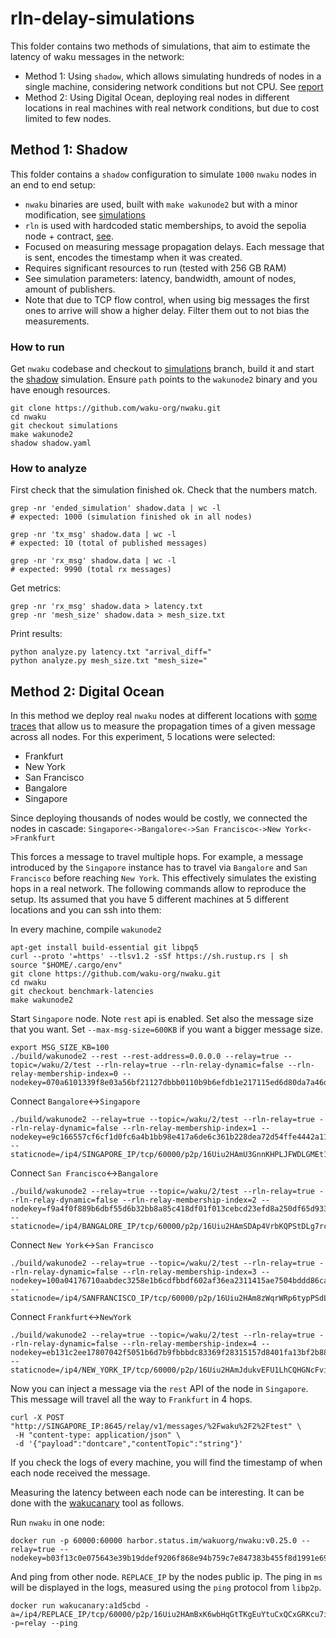 # rln-delay-simulations

This folder contains two methods of simulations, that aim to estimate the latency of waku messages in the network:
* Method 1: Using `shadow`, which allows simulating hundreds of nodes in a single machine, considering network conditions but not CPU. See [report](https://github.com/waku-org/research/issues/42)  
* Method 2: Using Digital Ocean, deploying real nodes in different locations in real machines with real network conditions, but due to cost limited to few nodes.

## Method 1: Shadow

This folder contains a `shadow` configuration to simulate `1000` `nwaku` nodes in an end to end setup:
* `nwaku` binaries are used, built with `make wakunode2` but with a minor modification, see [simulations](https://github.com/waku-org/nwaku/compare/master...simulations)
* `rln` is used with hardcoded static memberships, to avoid the sepolia node + contract, [see](https://raw.githubusercontent.com/waku-org/nwaku/master/waku/waku_rln_relay/constants.nim).
* Focused on measuring message propagation delays. Each message that is sent, encodes the timestamp when it was created.
* Requires significant resources to run (tested with 256 GB RAM)
* See simulation parameters: latency, bandwidth, amount of nodes, amount of publishers.
* Note that due to TCP flow control, when using big messages the first ones to arrive will show a higher delay. Filter them out to not bias the measurements.

### How to run

Get `nwaku` codebase and checkout to [simulations](https://github.com/waku-org/nwaku/tree/simulations) branch, build it and start the [shadow](https://github.com/shadow/shadow) simulation. Ensure `path` points to the `wakunode2` binary and you have enough resources.

```
git clone https://github.com/waku-org/nwaku.git
cd nwaku
git checkout simulations
make wakunode2
shadow shadow.yaml
```

### How to analyze

First check that the simulation finished ok. Check that the numbers match.
```
grep -nr 'ended_simulation' shadow.data | wc -l
# expected: 1000 (simulation finished ok in all nodes)

grep -nr 'tx_msg' shadow.data | wc -l
# expected: 10 (total of published messages)

grep -nr 'rx_msg' shadow.data | wc -l
# expected: 9990 (total rx messages)
```

Get metrics:
```
grep -nr 'rx_msg' shadow.data > latency.txt
grep -nr 'mesh_size' shadow.data > mesh_size.txt
```

Print results:
```
python analyze.py latency.txt "arrival_diff="
python analyze.py mesh_size.txt "mesh_size="
```

## Method 2: Digital Ocean

In this method we deploy real `nwaku` nodes at different locations with [some traces](https://github.com/waku-org/nwaku/compare/master...benchmark-latencies) that allow us to measure the propagation times of a given message across all nodes. For this experiment, 5
locations were selected:
* Frankfurt
* New York
* San Francisco
* Bangalore
* Singapore

Since deploying thousands of nodes would be costly, we connected the nodes in cascade:
`Singapore<->Bangalore<->San Francisco<->New York<->Frankfurt`

This forces a message to travel multiple hops. For example, a message introduced by the `Singapore` instance has to travel via `Bangalore` and `San Francisco` before reaching `New York`. This effectively simulates the existing hops in a real network.
The following commands allow to reproduce the setup. Its assumed that you have 5 different machines at 5 different locations and you can ssh into them:

In every machine, compile `wakunode2`
```
apt-get install build-essential git libpq5
curl --proto '=https' --tlsv1.2 -sSf https://sh.rustup.rs | sh
source "$HOME/.cargo/env"
git clone https://github.com/waku-org/nwaku.git
cd nwaku
git checkout benchmark-latencies
make wakunode2
```

Start `Singapore` node. Note `rest` api is enabled. Set also the message size that you want. Set `--max-msg-size=600KB` if you want a bigger message size.

```
export MSG_SIZE_KB=100
./build/wakunode2 --rest --rest-address=0.0.0.0 --relay=true --topic=/waku/2/test --rln-relay=true --rln-relay-dynamic=false --rln-relay-membership-index=0 --nodekey=070a6101339f8e03a56bf21127dbbb0110b9b6efdb1e217115ed6d80da7a46d0
```

Connect `Bangalore`<->`Singapore`
```
./build/wakunode2 --relay=true --topic=/waku/2/test --rln-relay=true --rln-relay-dynamic=false --rln-relay-membership-index=1 --nodekey=e9c166557cf6cf1d0fc6a4b1bb98e417a6de6c361b228dea72d54ffe4442a115 --staticnode=/ip4/SINGAPORE_IP/tcp/60000/p2p/16Uiu2HAmU3GnnKHPLJFWDLGMEt1mNDAFmaKWUdkR9gWutaLbk2xx
```


Connect `San Francisco`<->`Bangalore`
```
./build/wakunode2 --relay=true --topic=/waku/2/test --rln-relay=true --rln-relay-dynamic=false --rln-relay-membership-index=2 --nodekey=f9a4f0f889b6dbf55d6b32bb8a85c418df01f013cebcd23efd8a250df65d9337 --staticnode=/ip4/BANGALORE_IP/tcp/60000/p2p/16Uiu2HAmSDAp4VrbKQPStDLg7rc38JJR3zE5mJcFieAGJLBrCFCy

```

Connect `New York`<->`San Francisco`
```
./build/wakunode2 --relay=true --topic=/waku/2/test --rln-relay=true --rln-relay-dynamic=false --rln-relay-membership-index=3 --nodekey=100a04176710aabdec3258e1b6cdfbbdf602af36ea2311415ae7504bddd86cac --staticnode=/ip4/SANFRANCISCO_IP/tcp/60000/p2p/16Uiu2HAm8zWqrWRp6typPSdL7nqBRGbabH87vmkzN6A3McaGDj3C

```

Connect `Frankfurt`<->`NewYork`
```
./build/wakunode2 --relay=true --topic=/waku/2/test --rln-relay=true --rln-relay-dynamic=false --rln-relay-membership-index=4 --nodekey=eb131c2ee17807042f5051b6d7b9fbbbdc83369f28315157d8401fa13bf2b88f --staticnode=/ip4/NEW_YORK_IP/tcp/60000/p2p/16Uiu2HAmJdukvEFU1LhCQHGNcFviWMJh95PU4vMoun2uUvWtaWQL
```


Now you can inject a message via the `rest` API of the node in `Singapore`. This message will travel all the way to `Frankfurt` in 4 hops.
```
curl -X POST "http://SINGAPORE_IP:8645/relay/v1/messages/%2Fwaku%2F2%2Ftest" \
 -H "content-type: application/json" \
 -d '{"payload":"dontcare","contentTopic":"string"}'
```

If you check the logs of every machine, you will find the timestamp of when each node received the message.

Measuring the latency between each node can be interesting. It can be done with the [wakucanary](https://github.com/waku-org/nwaku/tree/master/apps/wakucanary) tool as follows.

Run `nwaku` in one  node:
```
docker run -p 60000:60000 harbor.status.im/wakuorg/nwaku:v0.25.0 --relay=true --nodekey=b03f13c0e075643e39b19ddef9206f868e94b759c7e847383b455f8d1991e695
```

And ping from other node. `REPLACE_IP` by the nodes public ip. The ping in `ms` will be displayed in the logs, measured using the `ping` protocol from `libp2p`.
```
docker run wakucanary:a1d5cbd -a=/ip4/REPLACE_IP/tcp/60000/p2p/16Uiu2HAmBxK6wbHqGtTKgEuYtuCxQCxGRKcu7iZeouEpaUr7ewwK -p=relay --ping
```


